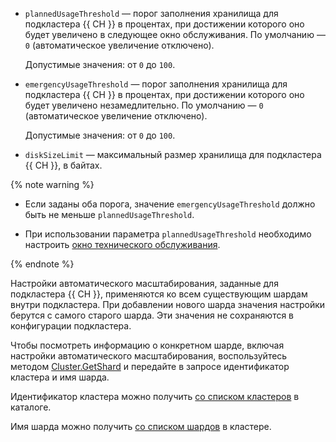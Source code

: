 * `plannedUsageThreshold` — порог заполнения хранилища для подкластера {{ CH }} в процентах, при достижении которого оно будет увеличено в следующее окно обслуживания. По умолчанию — `0` (автоматическое увеличение отключено).
                      
  Допустимые значения: от `0` до `100`.
                      
* `emergencyUsageThreshold` — порог заполнения хранилища для подкластера {{ CH }} в процентах, при достижении которого оно будет увеличено незамедлительно. По умолчанию — `0` (автоматическое увеличение отключено).
                      
  Допустимые значения: от `0` до `100`.
                      
* `diskSizeLimit` — максимальный размер хранилища для подкластера {{ CH }}, в байтах.
                      
{% note warning %}
                      
* Если заданы оба порога, значение `emergencyUsageThreshold` должно быть не меньше `plannedUsageThreshold`.
                      
* При использовании параметра `plannedUsageThreshold` необходимо настроить [окно технического обслуживания](../../../managed-clickhouse/concepts/maintenance.md).
                      
{% endnote %}
                      
Настройки автоматического масштабирования, заданные для подкластера {{ CH }}, применяются ко всем существующим шардам внутри подкластера. При добавлении нового шарда значения настройки берутся с самого старого шарда. Эти значения не сохраняются в конфигурации подкластера.
                      
Чтобы посмотреть информацию о конкретном шарде, включая настройки автоматического масштабирования, воспользуйтесь методом [Cluster.GetShard](../../../managed-clickhouse/api-ref/Cluster/getShard.md) и передайте в запросе идентификатор кластера и имя шарда.
                      
Идентификатор кластера можно получить [со списком кластеров](../../../managed-clickhouse/operations/cluster-list.md#list-clusters) в каталоге.

Имя шарда можно получить [со списком шардов](../../../managed-clickhouse/operations/shards.md#list-shards) в кластере.
